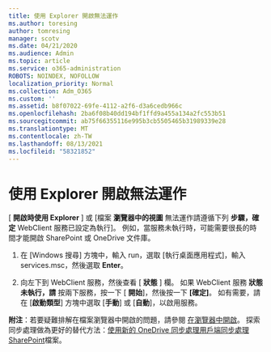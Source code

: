 ```yaml
---
title: 使用 Explorer 開啟無法運作
ms.author: toresing
author: tomresing
manager: scotv
ms.date: 04/21/2020
ms.audience: Admin
ms.topic: article
ms.service: o365-administration
ROBOTS: NOINDEX, NOFOLLOW
localization_priority: Normal
ms.collection: Adm_O365
ms.custom: ''
ms.assetid: b8f07022-69fe-4112-a2f6-d3a6cedb966c
ms.openlocfilehash: 2ba6f08b40dd194bf1ffd9a455a134a2fc553b51
ms.sourcegitcommit: ab75f66355116e995b3cb5505465b31989339e28
ms.translationtype: MT
ms.contentlocale: zh-TW
ms.lasthandoff: 08/13/2021
ms.locfileid: "58321852"
---
```

# <a name="open-with-explorer-isnt-working"></a>使用 Explorer 開啟無法運作

[ **開啟時使用 Explorer** ] 或 [檔案 **瀏覽器中的視圖** 無法運作請遵循下列 **步驟，確定** WebClient 服務已設定為執行]。 例如，當服務未執行時，可能需要很長的時間才能開啟 SharePoint 或 OneDrive 文件庫。 
  
1. 在 [Windows 搜尋] 方塊中，輸入 run，選取 [執行桌面應用程式]，輸入 services.msc，然後選取 **Enter**。
    
2. 向左下到 WebClient 服務，然後查看 [ **狀態** ] 欄。 如果 WebClient 服務 **狀態未執行，請** 按兩下服務，按一下 [ **開始**]，然後按一下 **[確定]**。 如有需要，請在 [**啟動類型**] 方塊中選取 [**手動**] 或 [**自動**]，以啟用服務。 
    
**附注**：若要疑難排解在檔案瀏覽器中開啟的問題，請參閱 [在瀏覽器中開啟](https://go.microsoft.com/fwlink/?linkid=871665)。 探索同步處理做為更好的替代方法：[使用新的 OneDrive 同步處理用戶端同步處理 SharePoint](https://go.microsoft.com/fwlink/?linkid=871666)檔案。 
  

